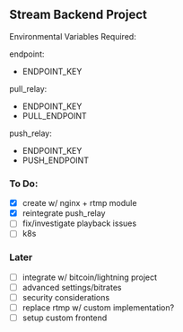 ## Stream Backend Project

Environmental Variables Required:

endpoint:
- ENDPOINT_KEY

pull_relay:
- ENDPOINT_KEY
- PULL_ENDPOINT

push_relay:
- ENDPOINT_KEY
- PUSH_ENDPOINT

### To Do:
- [x] create w/ nginx + rtmp module
- [x] reintegrate push_relay
- [ ] fix/investigate playback issues
- [ ] k8s

### Later
- [ ] integrate w/ bitcoin/lightning project
- [ ] advanced settings/bitrates
- [ ] security considerations
- [ ] replace rtmp w/ custom implementation?
- [ ] setup custom frontend